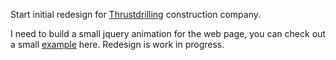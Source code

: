 Start initial redesign for [Thrustdrilling](http://thrustdrilling.com/) construction company.

I need to build a small jquery animation for the web page, you can check out a small [example](http://www.bootply.com/yjtqOQWDeH) here. Redesign is work in progress.
